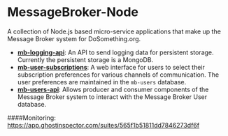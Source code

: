# MessageBroker-Node
A collection of Node.js based micro-service applications that make up the Message Broker system for DoSomething.org.

* **[mb-logging-api](https://github.com/DoSomething/MessageBroker-Node/tree/master/mb-logging-api)**: An API to send logging data for persistent storage. Currently the persistent storage is a MongoDB.
* **[mb-user-subscriptions](https://github.com/DoSomething/MessageBroker-Node/tree/master/mb-user-subscriptions)**: A web interface for users to select their subscription preferences for various channels of communication. The user preferences are maintained in the `mb-users` database.
* **[mb-users-api](https://github.com/DoSomething/MessageBroker-Node/tree/master/mb-users-api)**: Allows producer and consumer components of the Message Broker system to interact with the Message Broker User database.

####Monitoring:
https://app.ghostinspector.com/suites/565f1b51811dd7846273df6f
